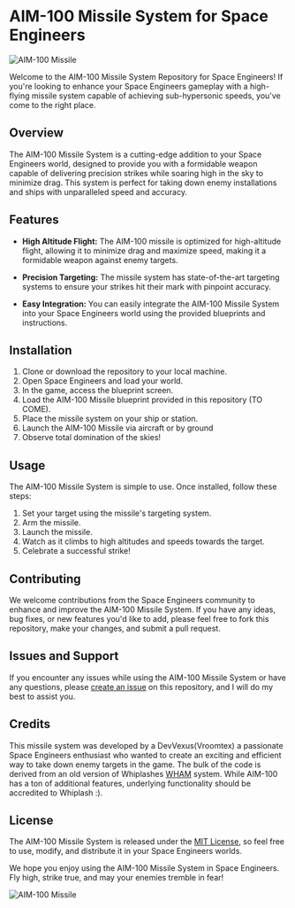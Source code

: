 # AIM-100 Missile System for Space Engineers

![AIM-100 Missile]([images/aim-100.jpg](https://media.sketchfab.com/models/e52d37a110004e1480465bc6b0943ebc/thumbnails/5b6c87a6134949a0aee9c449b77ce5c2/1024x576.jpeg))

Welcome to the AIM-100 Missile System Repository for Space Engineers! If you're looking to enhance your Space Engineers gameplay with a high-flying missile system capable of achieving sub-hypersonic speeds, you've come to the right place.

## Overview

The AIM-100 Missile System is a cutting-edge addition to your Space Engineers world, designed to provide you with a formidable weapon capable of delivering precision strikes while soaring high in the sky to minimize drag. This system is perfect for taking down enemy installations and ships with unparalleled speed and accuracy.

## Features

- **High Altitude Flight:** The AIM-100 missile is optimized for high-altitude flight, allowing it to minimize drag and maximize speed, making it a formidable weapon against enemy targets.

- **Precision Targeting:** The missile system has state-of-the-art targeting systems to ensure your strikes hit their mark with pinpoint accuracy.

- **Easy Integration:** You can easily integrate the AIM-100 Missile System into your Space Engineers world using the provided blueprints and instructions.

## Installation

1. Clone or download the repository to your local machine.
2. Open Space Engineers and load your world.
3. In the game, access the blueprint screen.
4. Load the AIM-100 Missile blueprint provided in this repository (TO COME).
5. Place the missile system on your ship or station.
6. Launch the AIM-100 Missile via aircraft or by ground
7. Observe total domination of the skies!

## Usage

The AIM-100 Missile System is simple to use. Once installed, follow these steps:

1. Set your target using the missile's targeting system.
2. Arm the missile.
3. Launch the missile.
4. Watch as it climbs to high altitudes and speeds towards the target.
5. Celebrate a successful strike!

## Contributing

We welcome contributions from the Space Engineers community to enhance and improve the AIM-100 Missile System. If you have any ideas, bug fixes, or new features you'd like to add, please feel free to fork this repository, make your changes, and submit a pull request.

## Issues and Support

If you encounter any issues while using the AIM-100 Missile System or have any questions, please [create an issue](https://github.com/vroomtex/aim-100-missile/issues) on this repository, and I will do my best to assist you.

## Credits

This missile system was developed by a DevVexus(Vroomtex) a passionate Space Engineers enthusiast who wanted to create an exciting and efficient way to take down enemy targets in the game.
The bulk of the code is derived from an old version of Whiplashes [WHAM](https://github.com/Whiplash141/SpaceEngineersScripts/blob/master/Released/WHAM.cs) system. While AIM-100 has a ton of additional features, underlying functionality should be accredited to Whiplash :).

## License

The AIM-100 Missile System is released under the [MIT License](LICENSE), so feel free to use, modify, and distribute it in your Space Engineers worlds.

We hope you enjoy using the AIM-100 Missile System in Space Engineers. Fly high, strike true, and may your enemies tremble in fear!

![AIM-100 Missile]([images/aim-100.jp](https://media.sketchfab.com/models/e52d37a110004e1480465bc6b0943ebc/thumbnails/5b6c87a6134949a0aee9c449b77ce5c2/1024x576.jpeg)https://media.sketchfab.com/models/e52d37a110004e1480465bc6b0943ebc/thumbnails/5b6c87a6134949a0aee9c449b77ce5c2/1024x576.jpeg)
